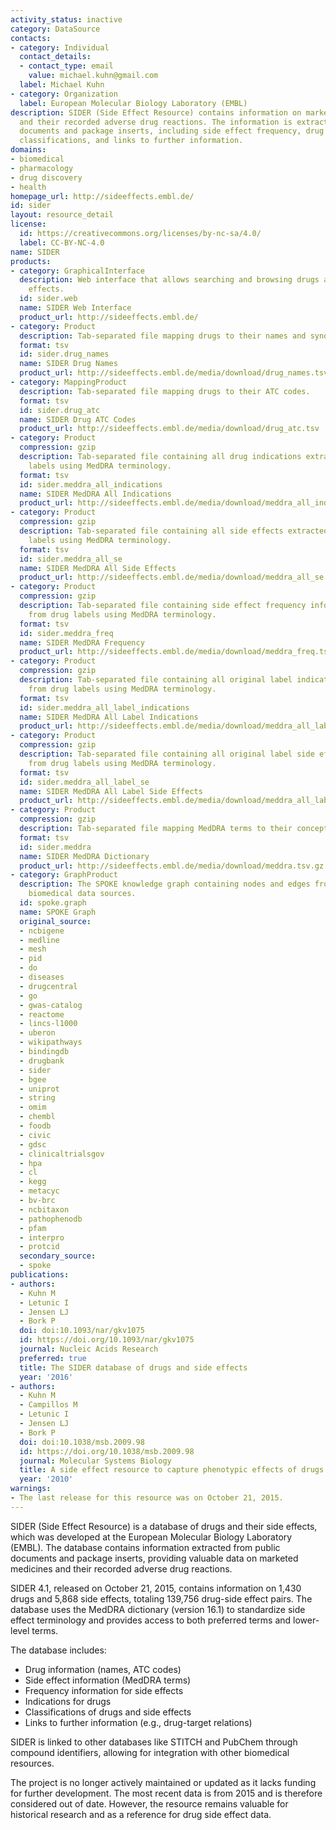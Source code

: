 ```yaml
---
activity_status: inactive
category: DataSource
contacts:
- category: Individual
  contact_details:
  - contact_type: email
    value: michael.kuhn@gmail.com
  label: Michael Kuhn
- category: Organization
  label: European Molecular Biology Laboratory (EMBL)
description: SIDER (Side Effect Resource) contains information on marketed medicines
  and their recorded adverse drug reactions. The information is extracted from public
  documents and package inserts, including side effect frequency, drug and side effect
  classifications, and links to further information.
domains:
- biomedical
- pharmacology
- drug discovery
- health
homepage_url: http://sideeffects.embl.de/
id: sider
layout: resource_detail
license:
  id: https://creativecommons.org/licenses/by-nc-sa/4.0/
  label: CC-BY-NC-4.0
name: SIDER
products:
- category: GraphicalInterface
  description: Web interface that allows searching and browsing drugs and their side
    effects.
  id: sider.web
  name: SIDER Web Interface
  product_url: http://sideeffects.embl.de/
- category: Product
  description: Tab-separated file mapping drugs to their names and synonyms.
  format: tsv
  id: sider.drug_names
  name: SIDER Drug Names
  product_url: http://sideeffects.embl.de/media/download/drug_names.tsv
- category: MappingProduct
  description: Tab-separated file mapping drugs to their ATC codes.
  format: tsv
  id: sider.drug_atc
  name: SIDER Drug ATC Codes
  product_url: http://sideeffects.embl.de/media/download/drug_atc.tsv
- category: Product
  compression: gzip
  description: Tab-separated file containing all drug indications extracted from drug
    labels using MedDRA terminology.
  format: tsv
  id: sider.meddra_all_indications
  name: SIDER MedDRA All Indications
  product_url: http://sideeffects.embl.de/media/download/meddra_all_indications.tsv.gz
- category: Product
  compression: gzip
  description: Tab-separated file containing all side effects extracted from drug
    labels using MedDRA terminology.
  format: tsv
  id: sider.meddra_all_se
  name: SIDER MedDRA All Side Effects
  product_url: http://sideeffects.embl.de/media/download/meddra_all_se.tsv.gz
- category: Product
  compression: gzip
  description: Tab-separated file containing side effect frequency information extracted
    from drug labels using MedDRA terminology.
  format: tsv
  id: sider.meddra_freq
  name: SIDER MedDRA Frequency
  product_url: http://sideeffects.embl.de/media/download/meddra_freq.tsv.gz
- category: Product
  compression: gzip
  description: Tab-separated file containing all original label indications extracted
    from drug labels using MedDRA terminology.
  format: tsv
  id: sider.meddra_all_label_indications
  name: SIDER MedDRA All Label Indications
  product_url: http://sideeffects.embl.de/media/download/meddra_all_label_indications.tsv.gz
- category: Product
  compression: gzip
  description: Tab-separated file containing all original label side effects extracted
    from drug labels using MedDRA terminology.
  format: tsv
  id: sider.meddra_all_label_se
  name: SIDER MedDRA All Label Side Effects
  product_url: http://sideeffects.embl.de/media/download/meddra_all_label_se.tsv.gz
- category: Product
  compression: gzip
  description: Tab-separated file mapping MedDRA terms to their concept ID.
  format: tsv
  id: sider.meddra
  name: SIDER MedDRA Dictionary
  product_url: http://sideeffects.embl.de/media/download/meddra.tsv.gz
- category: GraphProduct
  description: The SPOKE knowledge graph containing nodes and edges from multiple
    biomedical data sources.
  id: spoke.graph
  name: SPOKE Graph
  original_source:
  - ncbigene
  - medline
  - mesh
  - pid
  - do
  - diseases
  - drugcentral
  - go
  - gwas-catalog
  - reactome
  - lincs-l1000
  - uberon
  - wikipathways
  - bindingdb
  - drugbank
  - sider
  - bgee
  - uniprot
  - string
  - omim
  - chembl
  - foodb
  - civic
  - gdsc
  - clinicaltrialsgov
  - hpa
  - cl
  - kegg
  - metacyc
  - bv-brc
  - ncbitaxon
  - pathophenodb
  - pfam
  - interpro
  - protcid
  secondary_source:
  - spoke
publications:
- authors:
  - Kuhn M
  - Letunic I
  - Jensen LJ
  - Bork P
  doi: doi:10.1093/nar/gkv1075
  id: https://doi.org/10.1093/nar/gkv1075
  journal: Nucleic Acids Research
  preferred: true
  title: The SIDER database of drugs and side effects
  year: '2016'
- authors:
  - Kuhn M
  - Campillos M
  - Letunic I
  - Jensen LJ
  - Bork P
  doi: doi:10.1038/msb.2009.98
  id: https://doi.org/10.1038/msb.2009.98
  journal: Molecular Systems Biology
  title: A side effect resource to capture phenotypic effects of drugs
  year: '2010'
warnings:
- The last release for this resource was on October 21, 2015.
---
```

SIDER (Side Effect Resource) is a database of drugs and their side effects, which was developed at the European Molecular Biology Laboratory (EMBL). The database contains information extracted from public documents and package inserts, providing valuable data on marketed medicines and their recorded adverse drug reactions.

SIDER 4.1, released on October 21, 2015, contains information on 1,430 drugs and 5,868 side effects, totaling 139,756 drug-side effect pairs. The database uses the MedDRA dictionary (version 16.1) to standardize side effect terminology and provides access to both preferred terms and lower-level terms.

The database includes:
- Drug information (names, ATC codes)
- Side effect information (MedDRA terms)
- Frequency information for side effects
- Indications for drugs
- Classifications of drugs and side effects
- Links to further information (e.g., drug-target relations)

SIDER is linked to other databases like STITCH and PubChem through compound identifiers, allowing for integration with other biomedical resources.

The project is no longer actively maintained or updated as it lacks funding for further development. The most recent data is from 2015 and is therefore considered out of date. However, the resource remains valuable for historical research and as a reference for drug side effect data.